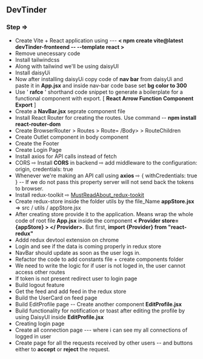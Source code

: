 ## DevTinder

### Step ⇒

- Create Vite + React application using --- **< npm create vite@latest devTinder-fronteend -- --template react >**
- Remove unecessary code
- Install tailwindcss
- Along with tailwind we'll be using daisyUI
- Install daisyUi
- Now after installing daisyUi copy code of **nav bar** from daisyUi and paste it in **App.jsx** and inside nav-bar code base set **bg color to 300**
- Use ' **rafce** ' shorthand code snippet to generate a boilerplate for a functional component with export. [ **React Arrow Function Component Export** ]
- Create a **NavBar.jsx** seprate component file
- Install React Router for creating the routes. Use command -- **npm install react-router-dom**
- Create BrowserRouter > Routes > Route= /Body> > RouteChildren
- Create Outlet component in body component
- Create the Footer
- Create Login Page
- Install axios for API calls instead of fetch
- CORS ⇨ Install **CORS** in backend ⇨ add middleware to the configuration: origin, credentials: true
- Whenever we're making an API call using **axios** ⇨ { withCredentials: true } -- If we do not pass this property server will not send back the tokens to browser.
- Install redux-toolkit ⇨ [MustReadAbout_redux-tookit](https://redux-toolkit.js.org/tutorials/quick-start)
- Create redux-store inside the folder utils by the file_Name **appStore.jsx** ⇒ src / utils / appStore.jsx
- After creating store provide it to the application. Means wrap the whole code of root file **App.jsx** inside the component **< Provider store={appStore} > </ Provider>**. But first, **import {Provider} from "react-redux"**
- Addd redux devtool extension on chrome
- Login and see if the data is coming properly in redux store
- NavBar should update as soon as the user logs in.
- Refactor the code to add constants file + create components folder
- We need to write the logic for if user is not loged in, the user cannot access other routes
- If token is not present redirect user to login page
- Build logout feature
- Get the feed and add feed in the redux store
- Build the UserCard on feed page
- Build EditProfile page -- Create another component **EditProfile.jsx**
- Build functionality for notification or toast after editing the profile by using DaisyUI inside **EditProfile.jsx**
- Creating login page
- Create all connection page --- where i can see my all connections of logged in user
- Create page for all the requests received by other users -- and buttons either to **accept** or **reject** the request.
